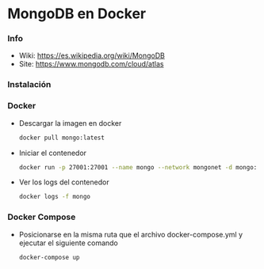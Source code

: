 #  MongoDB en Docker

### Info 
- Wiki: https://es.wikipedia.org/wiki/MongoDB
- Site: https://www.mongodb.com/cloud/atlas

### Instalación 
### Docker 
- Descargar la imagen en docker
    ```sh
    docker pull mongo:latest
    ```
- Iniciar el contenedor    
    ```sh
    docker run -p 27001:27001 --name mongo --network mongonet -d mongo:latest
    ```
- Ver los logs del contenedor 
    ```sh
    docker logs -f mongo
    ```
### Docker Compose 
- Posicionarse en la misma ruta que el archivo docker-compose.yml y ejecutar el siguiente comando
    ```sh
    docker-compose up
    ```